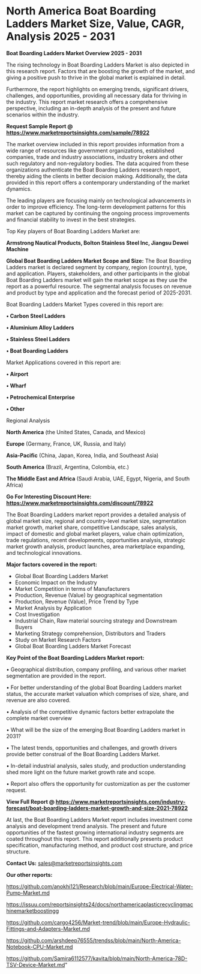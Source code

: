  # North America Boat Boarding Ladders Market Size, Value, CAGR, Analysis 2025 - 2031

<Strong> Boat Boarding Ladders Market Overview 2025 - 2031</strong>

The rising technology in Boat Boarding Ladders Market is also depicted in this research report. Factors that are boosting the growth of the market, and giving a positive push to thrive in the global market is explained in detail.

Furthermore, the report highlights on emerging trends, significant drivers, challenges, and opportunities, providing all necessary data for thriving in the industry. This report market research offers a comprehensive perspective, including an in-depth analysis of the present and future scenarios within the industry.

<strong>Request Sample Report @ <a href=https://www.marketreportsinsights.com/sample/78922>https://www.marketreportsinsights.com/sample/78922</a></strong>

The market overview included in this report provides information from a wide range of resources like government organizations, established companies, trade and industry associations, industry brokers and other such regulatory and non-regulatory bodies. The data acquired from these organizations authenticate the Boat Boarding Ladders research report, thereby aiding the clients in better decision making. Additionally, the data provided in this report offers a contemporary understanding of the market dynamics.

The leading players are focusing mainly on technological advancements in order to improve efficiency. The long-term development patterns for this market can be captured by continuing the ongoing process improvements and financial stability to invest in the best strategies.

Top Key players of Boat Boarding Ladders Market are:

<strong>Armstrong Nautical Products, Bolton Stainless Steel Inc, Jiangsu Dewei Machine</strong>

<strong><b>Global Boat Boarding Ladders Market Scope and Size:</b></strong>
The Boat Boarding Ladders market is declared segment by company, region (country), type, and application. Players, stakeholders, and other participants in the global Boat Boarding Ladders market will gain the market scope as they use the report as a powerful resource. The segmental analysis focuses on revenue and product by type and application and the forecast period of 2025-2031.

Boat Boarding Ladders Market Types covered in this report are:

<strong>• Carbon Steel Ladders

• Aluminium Alloy Ladders

• Stainless Steel Ladders

• Boat Boarding Ladders</strong>

Market Applications covered in this report are:

<strong>• Airport

• Wharf

• Petrochemical Enterprise

• Other</strong> 

Regional Analysis

<strong>North America</strong> (the United States, Canada, and Mexico)

<strong>Europe</strong> (Germany, France, UK, Russia, and Italy)

<strong>Asia-Pacific</strong> (China, Japan, Korea, India, and Southeast Asia)

<strong>South America</strong> (Brazil, Argentina, Colombia, etc.)

<strong>The Middle East and Africa</strong> (Saudi Arabia, UAE, Egypt, Nigeria, and South Africa)

<strong>Go For Interesting Discount Here: <a href=https://www.marketreportsinsights.com/discount/78922>https://www.marketreportsinsights.com/discount/78922</a></strong>

The Boat Boarding Ladders market report provides a detailed analysis of global market size, regional and country-level market size, segmentation market growth, market share, competitive Landscape, sales analysis, impact of domestic and global market players, value chain optimization, trade regulations, recent developments, opportunities analysis, strategic market growth analysis, product launches, area marketplace expanding, and technological innovations.

<strong><b>Major factors covered in the report:</b></strong>
<ul>
  <li>Global Boat Boarding Ladders Market </li>
  <li>Economic Impact on the Industry</li>
  <li>Market Competition in terms of Manufacturers</li>
  <li>Production, Revenue (Value) by geographical segmentation</li>
  <li>Production, Revenue (Value), Price Trend by Type</li>
  <li>Market Analysis by Application</li>
  <li>Cost Investigation</li>
  <li>Industrial Chain, Raw material sourcing strategy and Downstream Buyers</li>
  <li>Marketing Strategy comprehension, Distributors and Traders</li>
  <li>Study on Market Research Factors</li>
  <li>Global Boat Boarding Ladders Market Forecast</li>
</ul>

<strong><b>Key Point of the Boat Boarding Ladders Market report:</b></strong>

• Geographical distribution, company profiling, and various other market segmentation are provided in the report.

• For better understanding of the global Boat Boarding Ladders market status, the accurate market valuation which comprises of size, share, and revenue are also covered.

• Analysis of the competitive dynamic factors better extrapolate the complete market overview

• What will be the size of the emerging Boat Boarding Ladders market in 2031?

• The latest trends, opportunities and challenges, and growth drivers provide better construal of the Boat Boarding Ladders Market.

• In-detail industrial analysis, sales study, and production understanding shed more light on the future market growth rate and scope.

• Report also offers the opportunity for customization as per the customer request.

<strong><b>View Full Report @ <a href=https://www.marketreportsinsights.com/industry-forecast/boat-boarding-ladders-market-growth-and-size-2021-78922>https://www.marketreportsinsights.com/industry-forecast/boat-boarding-ladders-market-growth-and-size-2021-78922</a></b></strong>


At last, the Boat Boarding Ladders Market report includes investment come analysis and development trend analysis. The present and future opportunities of the fastest growing international industry segments are coated throughout this report. This report additionally presents product specification, manufacturing method, and product cost structure, and price structure.

<strong>Contact Us:</strong>
sales@marketreportsinsights.com

<strong>Our other reports:</strong>

<a href=https://github.com/anokhi121/Research/blob/main/Europe-Electrical-Water-Pump-Market.md>https://github.com/anokhi121/Research/blob/main/Europe-Electrical-Water-Pump-Market.md</a>

<a href=https://issuu.com/reportsinsights24/docs/northamericaplasticrecyclingmachinemarketboostingg>https://issuu.com/reportsinsights24/docs/northamericaplasticrecyclingmachinemarketboostingg</a>

<a href=https://github.com/cargo4256/Market-trend/blob/main/Europe-Hydraulic-Fittings-and-Adapters-Market.md>https://github.com/cargo4256/Market-trend/blob/main/Europe-Hydraulic-Fittings-and-Adapters-Market.md</a>

<a href=https://github.com/arshdeep76555/trendss/blob/main/North-America-Notebook-CPU-Market.md>https://github.com/arshdeep76555/trendss/blob/main/North-America-Notebook-CPU-Market.md</a>

<a href=https://github.com/Samira6112577/kavita/blob/main/North-America-78D-TSV-Device-Market.md>https://github.com/Samira6112577/kavita/blob/main/North-America-78D-TSV-Device-Market.md</a>"
